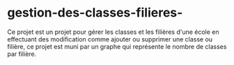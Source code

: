 # gestion-des-classes-filieres-
Ce projet est un projet pour gérer les classes  et les filières d'une école en effectuant des modification comme ajouter ou supprimer une classe ou filière, ce projet est muni par un graphe qui représente le nombre de classes par filière.
